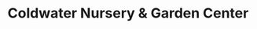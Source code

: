 ---
title: "Coldwater Nursery & Garden Center"
url: /florence/coldwater-nursery-und-garden-center/
shop: Garten-Center
---